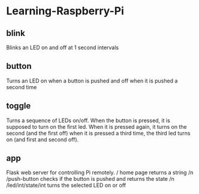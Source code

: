 # Learning-Raspberry-Pi

## blink
Blinks an LED on and off at 1 second intervals

## button
Turns an LED on when a button is pushed and off when it is pushed a second time

## toggle
Turns a sequence of LEDs on/off. When the button is pressed, it is supposed to turn on the first led. When it is pressed again, it turns on the second (and the first off) when it is pressed a third time, the third led turns on (and first and second off).

## app
Flask web server for controlling Pi remotely.
/ home page returns a string /n
/push-button checks if the button is pushed and returns the state /n
/led/int/state/int turns the selected LED on or off
